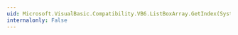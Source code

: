 ```yaml
---
uid: Microsoft.VisualBasic.Compatibility.VB6.ListBoxArray.GetIndex(System.Windows.Forms.ListBox)
internalonly: False
---
```

